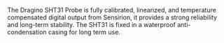The Dragino SHT31 Probe is fully calibrated, linearized, and temperature compensated digital output from Sensirion, it provides a strong reliability and long-term stability. The SHT31 is fixed in a waterproof anti-condensation casing for long term use.
